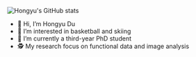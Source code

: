 ![Hongyu's GitHub stats](https://github-readme-stats.vercel.app/api?username=HongyuDu2&count_private=true&show_icons=true&theme=dracula)

- 👋 Hi, I’m Hongyu Du
- 💪 I’m interested in basketball and skiing
- 🌱 I’m currently a third-year PhD student
- 🕵 My research focus on functional data and image analysis

<!---
HongyuDu2/HongyuDu2 is a ✨ special ✨ repository because its `README.md` (this file) appears on your GitHub profile.
You can click the Preview link to take a look at your changes.
--->
